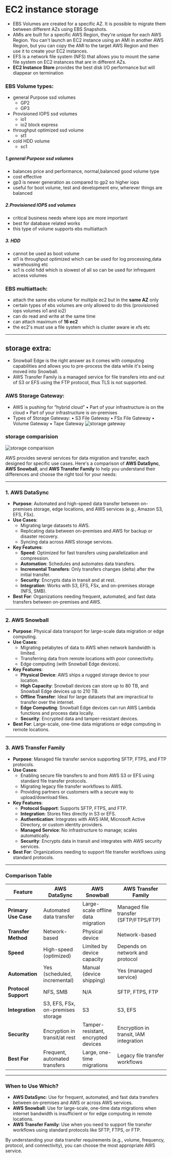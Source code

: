 # EC2 instance storage
- EBS Volumes are created for a specific AZ. It is possible to migrate them between different AZs using EBS Snapshots.
- AMIs are built for a specific AWS Region, they're unique for each AWS Region. You can't launch an EC2 instance using an AMI in another AWS Region, but you can copy the AMI to the target AWS Region and then use it to create your EC2 instances.
- EFS is a network file system (NFS) that allows you to mount the same file system on EC2 instances that are in different AZs.
- **EC2 Instance Store** provides the best disk I/O performance but will diappear on termination
### EBS Volume types:
  - general Purpose ssd volumes
    - GP2
    - GP3
  - Provisioned IOPS ssd volumes
    - io1
    - io2 block express
  - throughput optimized ssd volume
    - st1
  - cold HDD volume
    - sc1
##### 1.general Purpose ssd volumes
- balances price and performance, normal,balanced good volume type
- cost effective
- gp3 is newer generation as compared to gp2 so higher iops
- useful for boot volume, test and development env, wherever things are balanced  

##### 2.Provisioned IOPS ssd volumes
- critical business needs where iops are more important
- best for database related works
- this type of volume supports ebs multiattach

##### 3. HDD
- cannot be used as boot volume
- st1 is throughput optimized which can be used for log processing,data warehousing etc
- sc1 is cold hdd which is slowest of all so can be used for infrequent access volumes

### EBS multiattach:
  - attach the same ebs volume for multiple ec2 but in the **same AZ** only  
  - certain types of ebs volumes are only allowed to do this (provisioned iops volumes io1 and io2)
  - can do read and write at the same time
  - can attach maximum of **16 ec2**
  - the ec2's must use a file system which is cluster aware ie xfs etc
---
## storage extra:
- Snowball Edge is the right answer as it comes with computing capabilities and allows you to pre-process the data while it's being moved into Snowball.
- AWS Transfer Family is a managed service for file transfers into and out of S3 or EFS using the FTP protocol, thus TLS is not supported.
### AWS Storage Gateway:
- AWS is pushing for ”hybrid cloud”
• Part of your infrastructure is on the cloud
• Part of your infrastructure is on-premises
- Types of Storage Gateway:
• S3 File Gateway
• FSx File Gateway
• Volume Gateway
• Tape Gateway
![storage gateway](img/30.png)
### storage comparision
![storage comparision](img/31.png)

AWS provides several services for data migration and transfer, each designed for specific use cases. Here's a comparison of **AWS DataSync**, **AWS Snowball**, and **AWS Transfer Family** to help you understand their differences and choose the right tool for your needs:

---

### **1. AWS DataSync**
- **Purpose**: Automated and high-speed data transfer between on-premises storage, edge locations, and AWS services (e.g., Amazon S3, EFS, FSx).
- **Use Cases**:
  - Migrating large datasets to AWS.
  - Replicating data between on-premises and AWS for backup or disaster recovery.
  - Syncing data across AWS storage services.
- **Key Features**:
  - **Speed**: Optimized for fast transfers using parallelization and compression.
  - **Automation**: Schedules and automates data transfers.
  - **Incremental Transfers**: Only transfers changes (delta) after the initial transfer.
  - **Security**: Encrypts data in transit and at rest.
  - **Integration**: Works with S3, EFS, FSx, and on-premises storage (NFS, SMB).
- **Best For**: Organizations needing frequent, automated, and fast data transfers between on-premises and AWS.

---

### **2. AWS Snowball**
- **Purpose**: Physical data transport for large-scale data migration or edge computing.
- **Use Cases**:
  - Migrating petabytes of data to AWS when network bandwidth is limited.
  - Transferring data from remote locations with poor connectivity.
  - Edge computing (with Snowball Edge devices).
- **Key Features**:
  - **Physical Device**: AWS ships a rugged storage device to your location.
  - **High Capacity**: Snowball devices can store up to 80 TB, and Snowball Edge devices up to 210 TB.
  - **Offline Transfer**: Ideal for large datasets that are impractical to transfer over the internet.
  - **Edge Computing**: Snowball Edge devices can run AWS Lambda functions and process data locally.
  - **Security**: Encrypted data and tamper-resistant devices.
- **Best For**: Large-scale, one-time data migrations or edge computing in remote locations.

---

### **3. AWS Transfer Family**
- **Purpose**: Managed file transfer service supporting SFTP, FTPS, and FTP protocols.
- **Use Cases**:
  - Enabling secure file transfers to and from AWS S3 or EFS using standard file transfer protocols.
  - Migrating legacy file transfer workflows to AWS.
  - Providing partners or customers with a secure way to upload/download files.
- **Key Features**:
  - **Protocol Support**: Supports SFTP, FTPS, and FTP.
  - **Integration**: Stores files directly in S3 or EFS.
  - **Authentication**: Integrates with AWS IAM, Microsoft Active Directory, or custom identity providers.
  - **Managed Service**: No infrastructure to manage; scales automatically.
  - **Security**: Encrypts data in transit and integrates with AWS security services.
- **Best For**: Organizations needing to support file transfer workflows using standard protocols.

---

### **Comparison Table**

| Feature                  | AWS DataSync                          | AWS Snowball                          | AWS Transfer Family                  |
|--------------------------|---------------------------------------|---------------------------------------|--------------------------------------|
| **Primary Use Case**     | Automated data transfer               | Large-scale offline data migration    | Managed file transfer (SFTP/FTPS/FTP) |
| **Transfer Method**      | Network-based                        | Physical device                       | Network-based                        |
| **Speed**                | High-speed (optimized)                | Limited by device capacity            | Depends on network and protocol      |
| **Automation**           | Yes (scheduled, incremental)          | Manual (device shipping)              | Yes (managed service)                |
| **Protocol Support**     | NFS, SMB                             | N/A                                   | SFTP, FTPS, FTP                      |
| **Integration**          | S3, EFS, FSx, on-premises storage     | S3                                    | S3, EFS                              |
| **Security**             | Encryption in transit/at rest         | Tamper-resistant, encrypted devices   | Encryption in transit, IAM integration |
| **Best For**             | Frequent, automated transfers         | Large, one-time migrations            | Legacy file transfer workflows       |

---

### **When to Use Which?**
- **AWS DataSync**: Use for frequent, automated, and fast data transfers between on-premises and AWS or across AWS services.
- **AWS Snowball**: Use for large-scale, one-time data migrations when internet bandwidth is insufficient or for edge computing in remote locations.
- **AWS Transfer Family**: Use when you need to support file transfer workflows using standard protocols like SFTP, FTPS, or FTP.

By understanding your data transfer requirements (e.g., volume, frequency, protocol, and connectivity), you can choose the most appropriate AWS service.
